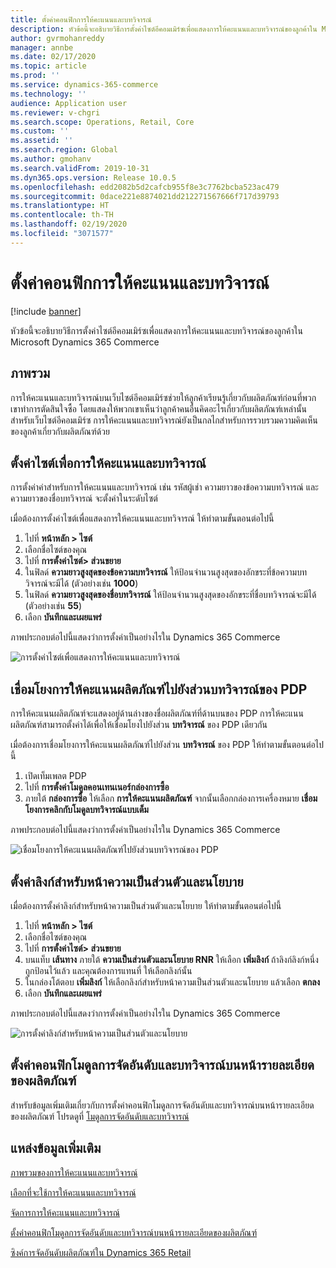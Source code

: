 ```yaml
---
title: ตั้งค่าคอนฟิกการให้คะแนนและบทวิจารณ์
description: หัวข้อนี้จะอธิบายวิธีการตั้งค่าไซต์อีคอมเมิร์ซเพื่อแสดงการให้คะแนนและบทวิจารณ์ของลูกค้าใน Microsoft Dynamics 365 Commerce
author: gvrmohanreddy
manager: annbe
ms.date: 02/17/2020
ms.topic: article
ms.prod: ''
ms.service: dynamics-365-commerce
ms.technology: ''
audience: Application user
ms.reviewer: v-chgri
ms.search.scope: Operations, Retail, Core
ms.custom: ''
ms.assetid: ''
ms.search.region: Global
ms.author: gmohanv
ms.search.validFrom: 2019-10-31
ms.dyn365.ops.version: Release 10.0.5
ms.openlocfilehash: edd2082b5d2cafcb955f8e3c7762bcba523ac479
ms.sourcegitcommit: 0dace221e8874021dd212271567666f717d39793
ms.translationtype: HT
ms.contentlocale: th-TH
ms.lasthandoff: 02/19/2020
ms.locfileid: "3071577"
---
```

# <a name="configure-ratings-and-reviews"></a>ตั้งค่าคอนฟิกการให้คะแนนและบทวิจารณ์

[!include [banner](includes/banner.md)]

หัวข้อนี้จะอธิบายวิธีการตั้งค่าไซต์อีคอมเมิร์ซเพื่อแสดงการให้คะแนนและบทวิจารณ์ของลูกค้าใน Microsoft Dynamics 365 Commerce

## <a name="overview"></a>ภาพรวม

การให้คะแนนและบทวิจารณ์บนเว็บไซต์อีคอมเมิร์ซช่วยให้ลูกค้าเรียนรู้เกี่ยวกับผลิตภัณฑ์ก่อนที่พวกเขาทำการตัดสินใจซื้อ โดยแสดงให้พวกเขาเห็นว่าลูกค้าคนอื่นคิดอะไรเกี่ยวกับผลิตภัณฑ์เหล่านั้น สำหรับเว็บไซต์อีคอมเมิร์ซ การให้คะแนนและบทวิจารณ์ยังเป็นกลไกสำหรับการรวบรวมความคิดเห็นของลูกค้าเกี่ยวกับผลิตภัณฑ์ด้วย 

## <a name="configure-a-site-to-show-ratings-and-reviews"></a>ตั้งค่าไซต์เพื่อการให้คะแนนและบทวิจารณ์

การตั้งค่าค่าสำหรับการให้คะแนนและบทวิจารณ์ เช่น รหัสผู้เช่า ความยาวของข้อความบทวิจารณ์ และความยาวของชื่อบทวิจารณ์ จะตั้งค่าในระดับไซต์ 

เมื่อต้องการตั้งค่าไซต์เพื่อแสดงการให้คะแนนและบทวิจารณ์ ให้ทำตามขั้นตอนต่อไปนี้ 

1. ไปที่ **หน้าหลัก \> ไซต์**
1. เลือกชื่อไซต์ของคุณ 
1. ไปที่ **การตั้งค่าไซต์\> ส่วนขยาย** 
1. ในฟิลด์ **ความยาวสูงสุดของข้อความบทวิจารณ์** ให้ป้อนจำนวนสูงสุดของอักขระที่ข้อความบทวิจารณ์จะมีได้ (ตัวอย่างเช่น **1000**) 
1. ในฟิลด์ **ความยาวสูงสุดของชื่อบทวิจารณ์** ให้ป้อนจำนวนสูงสุดของอักขระที่ชื่อบทวิจารณ์จะมีได้ (ตัวอย่างเช่น **55**) 
1. เลือก **บันทึกและเผยแพร่** 

ภาพประกอบต่อไปนี้แสดงว่าการตั้งค่าเป็นอย่างไรใน Dynamics 365 Commerce

![การตั้งค่าไซต์เพื่อแสดงการให้คะแนนและบทวิจารณ์](media/rnr-eCommerce-site-appsettings.png)

## <a name="link-a-product-rating-to-the-reviews-section-of-a-pdp"></a>เชื่อมโยงการให้คะแนนผลิตภัณฑ์ไปยังส่วนบทวิจารณ์ของ PDP

การให้คะแนนผลิตภัณฑ์จะแสดงอยู่ด้านล่างของชื่อผลิตภัณฑ์ที่ด้านบนของ PDP การให้คะแนนผลิตภัณฑ์สามารถตั้งค่าได้เพื่อให้เชื่อมโยงไปยังส่วน **บทวิจารณ์** ของ PDP เดียวกัน 

เมื่อต้องการเชื่อมโยงการให้คะแนนผลิตภัณฑ์ไปยังส่วน **บทวิจารณ์** ของ PDP ให้ทำตามขั้นตอนต่อไปนี้

1. เปิดเท็มเพลต PDP 
1. ไปที่ **การตั้งค่าโมดูลคอนเทนเนอร์กล่องการซื้อ**
1. ภายใต้ **กล่องการซื้อ** ให้เลือก **การให้คะแนนผลิตภัณฑ์** จากนั้นเลือกกล่องการเครื่องหมาย **เชื่อมโยงการคลิกกับโมดูลบทวิจารณ์แบบเต็ม**

ภาพประกอบต่อไปนี้แสดงว่าการตั้งค่าเป็นอย่างไรใน Dynamics 365 Commerce

![เชื่อมโยงการให้คะแนนผลิตภัณฑ์ไปยังส่วนบทวิจารณ์ของ PDP](media/rnr-eCommerce-buy-box-rating-summary.png)

## <a name="configure-the-link-for-the-privacy-and-policy-page"></a>ตั้งค่าลิงก์สำหรับหน้าความเป็นส่วนตัวและนโยบาย

เมื่อต้องการตั้งค่าลิงก์สำหรับหน้าความเป็นส่วนตัวและนโยบาย ให้ทำตามขั้นตอนต่อไปนี้

1. ไปที่ **หน้าหลัก \> ไซต์**
1. เลือกชื่อไซต์ของคุณ 
1. ไปที่ **การตั้งค่าไซต์\> ส่วนขยาย**
1. บนแท็บ **เส้นทาง** ภายใต้ **ความเป็นส่วนตัวและนโยบาย RNR** ให้เลือก **เพิ่มลิงก์** ถ้าลิงก์ลิงก์หนึ่งถูกป้อนไว้แล้ว และคุณต้องการแทนที่ ให้เลือกลิงก์นั้น 
1. ในกล่องโต้ตอบ **เพิ่มลิงก์** ให้เลือกลิงก์สำหรับหน้าความเป็นส่วนตัวและนโยบาย แล้วเลือก **ตกลง** 
1. เลือก **บันทึกและเผยแพร่** 

ภาพประกอบต่อไปนี้แสดงว่าการตั้งค่าเป็นอย่างไรใน Dynamics 365 Commerce

![การตั้งค่าลิงก์สำหรับหน้าความเป็นส่วนตัวและนโยบาย](media/rnr-eCommerce-rnr-privacy-policy-link.png)

## <a name="configure-ratings-and-reviews-modules-on-product-details-pages"></a>ตั้งค่าคอนฟิกโมดูลการจัดอันดับและบทวิจารณ์บนหน้ารายละเอียดของผลิตภัณฑ์

สำหรับข้อมูลเพิ่มเติมเกี่ยวกับการตั้งค่าคอนฟิกโมดูลการจัดอันดับและบทวิจารณ์บนหน้ารายละเอียดของผลิตภัณฑ์ โปรดดูที่ [โมดูลการจัดอันดับและบทวิจารณ์](ratings-reviews-modules.md)

## <a name="additional-resources"></a>แหล่งข้อมูลเพิ่มเติม

[ภาพรวมของการให้คะแนนและบทวิจารณ์](ratings-reviews-overview.md)

[เลือกที่จะใช้การให้คะแนนและบทวิจารณ์](opt-in-ratings-reviews.md)

[จัดการการให้คะแนนและบทวิจารณ์](manage-reviews.md)

[ตั้งค่าคอนฟิกโมดูลการจัดอันดับและบทวิจารณ์บนหน้ารายละเอียดของผลิตภัณฑ์](ratings-reviews-modules.md)

[ซิงค์การจัดอันดับผลิตภัณฑ์ใน Dynamics 365 Retail](sync-product-ratings.md)
